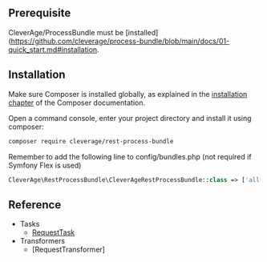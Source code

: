 ## Prerequisite

CleverAge/ProcessBundle must be [installed](https://github.com/cleverage/process-bundle/blob/main/docs/01-quick_start.md#installation.

## Installation

Make sure Composer is installed globally, as explained in the [installation chapter](https://getcomposer.org/doc/00-intro.md)
of the Composer documentation.

Open a command console, enter your project directory and install it using composer:

```bash
composer require cleverage/rest-process-bundle
```

Remember to add the following line to config/bundles.php (not required if Symfony Flex is used)

```php
CleverAge\RestProcessBundle\CleverAgeRestProcessBundle::class => ['all' => true],
```

## Reference

- Tasks
  - [RequestTask](reference/tasks/request_task.md)
- Transformers
  - [RequestTransformer]

